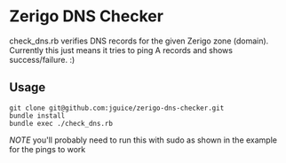 Zerigo DNS Checker
======
check_dns.rb verifies DNS records for the given Zerigo zone (domain).  Currently this just means it tries to ping A
records and shows success/failure. :)

## Usage
```
git clone git@github.com:jguice/zerigo-dns-checker.git
bundle install
bundle exec ./check_dns.rb 
```

_NOTE_ you'll probably need to run this with sudo as shown in the example for the pings to work
